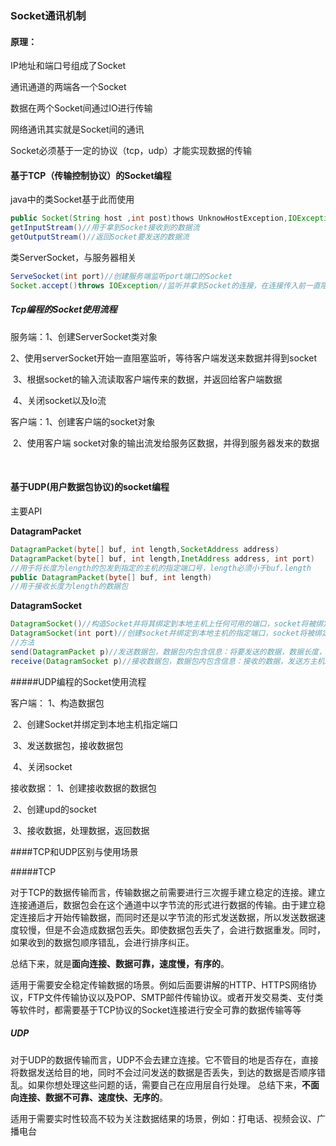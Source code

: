 ### Socket通讯机制

#### 原理：

IP地址和端口号组成了Socket

通讯通道的两端各一个Socket

数据在两个Socket间通过lO进行传输

网络通讯其实就是Socket间的通讯

Socket必须基于一定的协议（tcp，udp）才能实现数据的传输



#### 基于TCP（传输控制协议）的Socket编程

java中的类Socket基于此而使用

```java
public Socket(String host ,int post)thows UnknowHostException,IOException//创建一个Socket并将其连接到指定的主机的指定端口
getInputStream()//用于拿到Socket接收到的数据流
getOutputStream()//返回Socket要发送的数据流
```

类ServerSocket，与服务器相关

```java
ServeSocket(int port)//创建服务端监听port端口的Socket
Socket.accept()throws IOException//监听并拿到Socket的连接，在连接传入前一直阻塞，服务端以此拿到客户端的socket
```

##### Tcp编程的Socket使用流程

服务端：1、创建ServerSocket类对象

​		2、使用serverSocket开始一直阻塞监听，等待客户端发送来数据并得到socket

​		3、根据socket的输入流读取客户端传来的数据，并返回给客户端数据

​		4、关闭socket以及Io流



客户端：1、创建客户端的socket对象

​		2、使用客户端 socket对象的输出流发给服务区数据，并得到服务器发来的数据

​		



#### 基于UDP(用户数据包协议)的socket编程

主要API

 **DatagramPacket**

```java
DatagramPacket(byte[] buf, int length,SocketAddress address)
DatagramPacket(byte[] buf, int length,InetAddress address, int port)
//用于将长度为length的包发到指定的主机的指定端口号，length必须小于buf.length 
public DatagramPacket(byte[] buf, int length)
//用于接收长度为length的数据包
```

**DatagramSocket**

```java
DatagramSocket()//构造Socket并将其绑定到本地主机上任何可用的端口，socket将被绑定到通配符地址，IP由内核来选择
DatagramSocket(int port)//创建socket并绑定到本地主机的指定端口，socket将被绑定到通配符地址，IP由内核来选择
//方法
send(DatagramPacket p)//发送数据包，数据包内包含信息：将要发送的数据，数据长度，远程主机IP地址，远程主机端口号
receive(DatagramSocket p)//接收数据包，数据包内包含信息：接收的数据，发送方主机IP地址和端口号
```

#####UDP编程的Socket使用流程

客户端：    1、构造数据包

​		    2、创建Socket并绑定到本地主机指定端口

​		    3、发送数据包，接收数据包

​		    4、关闭socket

接收数据： 1、创建接收数据的数据包

​		     2、创建upd的socket

​		     3、接收数据，处理数据，返回数据

####TCP和UDP区别与使用场景

#####TCP

​    对于TCP的数据传输而言，传输数据之前需要进行三次握手建立稳定的连接。建立连接通道后，数据包会在这个通道中以字节流的形式进行数据的传输。由于建立稳定连接后才开始传输数据，而同时还是以字节流的形式发送数据，所以发送数据速度较慢，但是不会造成数据包丢失。即使数据包丢失了，会进行数据重发。同时，如果收到的数据包顺序错乱，会进行排序纠正。

总结下来，就是**面向连接、数据可靠，速度慢，有序的**。

   适用于需要安全稳定传输数据的场景。例如后面要讲解的HTTP、HTTPS网络协议，FTP文件传输协议以及POP、SMTP邮件传输协议。或者开发交易类、支付类等软件时，都需要基于TCP协议的Socket连接进行安全可靠的数据传输等等

##### UDP

对于UDP的数据传输而言，UDP不会去建立连接。它不管目的地是否存在，直接将数据发送给目的地，同时不会过问发送的数据是否丢失，到达的数据是否顺序错乱。如果你想处理这些问题的话，需要自己在应用层自行处理。
总结下来，**不面向连接、数据不可靠、速度快、无序的**。

适用于需要实时性较高不较为关注数据结果的场景，例如：打电话、视频会议、广播电台